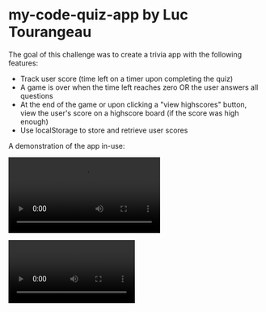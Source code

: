 # my-code-quiz-app by Luc Tourangeau

The goal of this challenge was to create a trivia app with the following features:
* Track user score (time left on a timer upon completing the quiz)
* A game is over when the time left reaches zero OR the user answers all questions
* At the end of the game or upon clicking a "view highscores" button, view the user's score on a highscore board (if the score was high enough)
* Use localStorage to store and retrieve user scores

A demonstration of the app in-use:

![](demo.mp4#t=0.001)

<video controls width="250">
  <source src="demo.mp4#t=0.001" type="video/mp4" />
</video>
